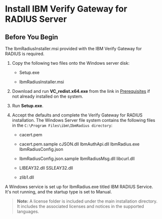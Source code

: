 [title]: # (Install IBM Verify Gateway for RADIUS Server)
[tags]: # (install)
[priority]: # (600)
# Install IBM Verify Gateway for RADIUS Server

## Before You Begin

The IbmRadiusInstaller.msi provided with the IBM Verify Gateway for RADIUS is required.

1. Copy the following two files onto the Windows server disk:

   * Setup.exe

   * IbmRadiusInstaller.msi

1. Download and run **VC_redist.x64.exe** from the link in [Prerequisites](#ibm-verify-gateway-for-radius) if not already installed on the system.

1. Run **Setup.exe**.

1. Accept the defaults and complete the Verify Gateway for RADIUS installation. The Windows Server file system contains the following files in the `C:\Program Files\ibm\IbmRadius directory`:

   * cacert.pem

   * cacert.pem.sample cJSON.dll IbmAuthApi.dll IbmRadius.exe IbmRadiusConfig.json

   * IbmRadiusConfig.json.sample IbmRadiusMsg.dll libcurl.dll

   * LIBEAY32.dll SSLEAY32.dll

   * zlib1.dll

A Windows service is set up for IbmRadius.exe titled IBM RADIUS Service. It's not running, and the startup type is set to Manual.

   >**Note:** A license folder is included under the main installation directory. It includes the associated licenses and notices in the supported languages.
